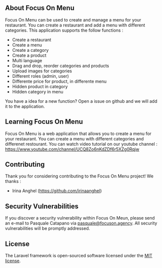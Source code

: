 ## About Focus On Menu
Focus On Menu can be used to create and manage a menu for your restaurant. You can create a restaurant and add a menu with different categories. This application supports the follow functions :
- Create a restaurant
- Create a menu
- Create a category
- Create a product
- Multi language
- Drag and drop, reorder categories and products
- Upload images for categories
- Different roles (admin, user)
- Differente price for product, in differente menu
- Hidden product in category
- Hidden category in menu

You have a idea for a new function? Open a issue on github and we will add it to the application.

## Learning Focus On Menu
Focus On Menu is a web application that allows you to create a menu for your restaurant. You can create a menu with different categories and differenet restourant. You can watch video tutorial on our youtube channel : https://www.youtube.com/channel/UCQ8Zo6nKdZDf6r5XZg0Rqjw

## Contributing
Thank you for considering contributing to the Focus On Menu project! We thanks : 
- Irina Anghel (https://github.com/irinaanghel)

## Security Vulnerabilities
If you discover a security vulnerability within Focus On Meun, please send an e-mail to Pasquale Catapano via [pasquale@focuson.agency](mailto:pasquale@focuson.agency). All security vulnerabilities will be promptly addressed.

## License
The Laravel framework is open-sourced software licensed under the [MIT license](https://opensource.org/licenses/MIT).
